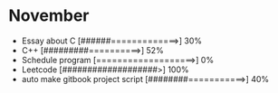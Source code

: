 # November 

- Essay about C [######=============>] 30%
- C++ [#########==========>] 52%
- Schedule program [===================>] 0%
- Leetcode [###################>] 100%
- auto make gitbook project script [########===========>] 40%

